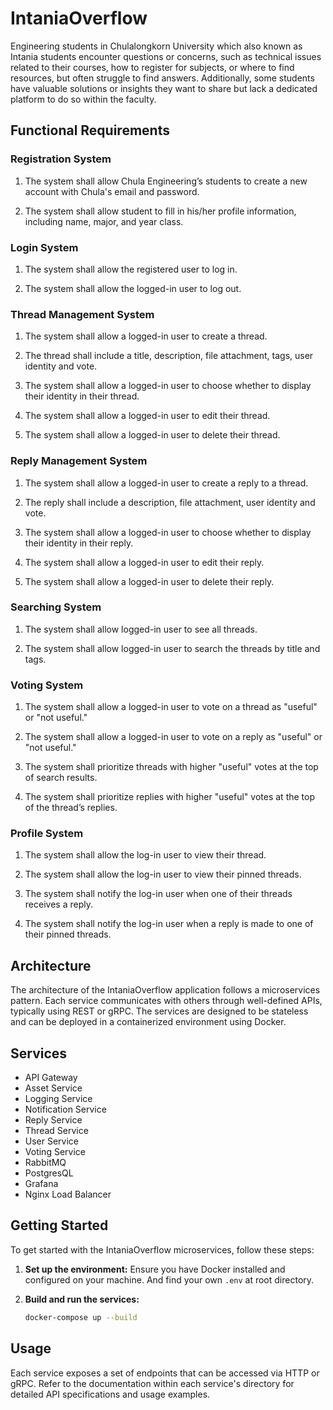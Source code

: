 # IntaniaOverflow

Engineering students in Chulalongkorn University which also known as Intania students encounter questions or concerns, such as technical issues related to their courses, how to register for subjects, or where to find resources, but often struggle to find answers. Additionally, some students have valuable solutions or insights they want to share but lack a dedicated platform to do so within the faculty.

## Functional Requirements

### Registration System

1. The system shall allow Chula Engineering’s students to create a new account with Chula's email and password.

2. The system shall allow student to fill in his/her profile information, including name, major, and year class.

### Login System

1. The system shall allow the registered user to log in.

2. The system shall allow the logged-in user to log out.

### Thread Management System

1. The system shall allow a logged-in user to create a thread.

2. The thread shall include a title, description, file attachment, tags, user identity and vote.

3. The system shall allow a logged-in user to choose whether to display their identity in their thread.

4. The system shall allow a logged-in user to edit their thread.

5. The system shall allow a logged-in user to delete their thread.

### Reply Management System

1. The system shall allow a logged-in user to create a reply to a thread.

2. The reply shall include a description, file attachment, user identity and vote.

3. The system shall allow a logged-in user to choose whether to display their identity in their reply.

4. The system shall allow a logged-in user to edit their reply.

5. The system shall allow a logged-in user to delete their reply.

### Searching System

1. The system shall allow logged-in user to see all threads.

2. The system shall allow logged-in user to search the threads by title and tags.

### Voting System

1. The system shall allow a logged-in user to vote on a thread as "useful" or "not useful."

2. The system shall allow a logged-in user to vote on a reply as "useful" or "not useful."

3. The system shall prioritize threads with higher "useful" votes at the top of search results.

4. The system shall prioritize replies with higher "useful" votes at the top of the thread’s replies.

### Profile System

1. The system shall allow the log-in user to view their thread.

2. The system shall allow the log-in user to view their pinned threads.

3. The system shall notify the log-in user when one of their threads receives a reply.

4. The system shall notify the log-in user when a reply is made to one of their pinned threads.

## Architecture

The architecture of the IntaniaOverflow application follows a microservices pattern. Each service communicates with others through well-defined APIs, typically using REST or gRPC. The services are designed to be stateless and can be deployed in a containerized environment using Docker.

## Services

- API Gateway
- Asset Service
- Logging Service
- Notification Service
- Reply Service
- Thread Service
- User Service
- Voting Service
- RabbitMQ
- PostgresQL
- Grafana
- Nginx Load Balancer

## Getting Started

To get started with the IntaniaOverflow microservices, follow these steps:

1. **Set up the environment:**
   Ensure you have Docker installed and configured on your machine. And find your own `.env` at root directory.

2. **Build and run the services:**
   ```sh
   docker-compose up --build
   ```

## Usage

Each service exposes a set of endpoints that can be accessed via HTTP or gRPC. Refer to the documentation within each service's directory for detailed API specifications and usage examples.
